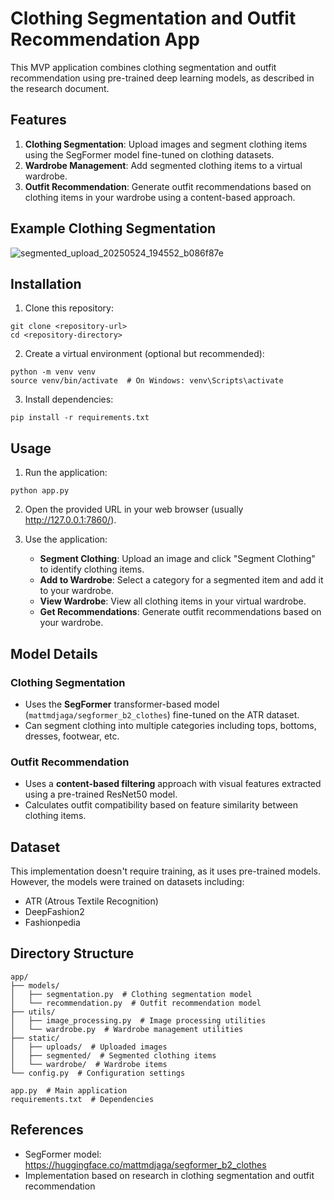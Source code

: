 # Clothing Segmentation and Outfit Recommendation App

This MVP application combines clothing segmentation and outfit recommendation using pre-trained deep learning models, as described in the research document.

## Features

1. **Clothing Segmentation**: Upload images and segment clothing items using the SegFormer model fine-tuned on clothing datasets.
2. **Wardrobe Management**: Add segmented clothing items to a virtual wardrobe.
3. **Outfit Recommendation**: Generate outfit recommendations based on clothing items in your wardrobe using a content-based approach.

## Example Clothing Segmentation
![segmented_upload_20250524_194552_b086f87e](https://github.com/user-attachments/assets/91af5f1c-8f65-4411-9c8c-9ae7fb428be0)



## Installation

1. Clone this repository:
```
git clone <repository-url>
cd <repository-directory>
```

2. Create a virtual environment (optional but recommended):
```
python -m venv venv
source venv/bin/activate  # On Windows: venv\Scripts\activate
```

3. Install dependencies:
```
pip install -r requirements.txt
```

## Usage

1. Run the application:
```
python app.py
```

2. Open the provided URL in your web browser (usually http://127.0.0.1:7860/).

3. Use the application:
   - **Segment Clothing**: Upload an image and click "Segment Clothing" to identify clothing items.
   - **Add to Wardrobe**: Select a category for a segmented item and add it to your wardrobe.
   - **View Wardrobe**: View all clothing items in your virtual wardrobe.
   - **Get Recommendations**: Generate outfit recommendations based on your wardrobe.

## Model Details

### Clothing Segmentation
- Uses the **SegFormer** transformer-based model (`mattmdjaga/segformer_b2_clothes`) fine-tuned on the ATR dataset.
- Can segment clothing into multiple categories including tops, bottoms, dresses, footwear, etc.

### Outfit Recommendation
- Uses a **content-based filtering** approach with visual features extracted using a pre-trained ResNet50 model.
- Calculates outfit compatibility based on feature similarity between clothing items.

## Dataset

This implementation doesn't require training, as it uses pre-trained models. However, the models were trained on datasets including:
- ATR (Atrous Textile Recognition)
- DeepFashion2
- Fashionpedia

## Directory Structure

```
app/
├── models/
│   ├── segmentation.py  # Clothing segmentation model
│   └── recommendation.py  # Outfit recommendation model
├── utils/
│   ├── image_processing.py  # Image processing utilities
│   └── wardrobe.py  # Wardrobe management utilities
├── static/
│   ├── uploads/  # Uploaded images
│   ├── segmented/  # Segmented clothing items
│   └── wardrobe/  # Wardrobe items
└── config.py  # Configuration settings

app.py  # Main application
requirements.txt  # Dependencies
```

## References

- SegFormer model: https://huggingface.co/mattmdjaga/segformer_b2_clothes
- Implementation based on research in clothing segmentation and outfit recommendation 
